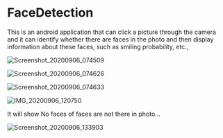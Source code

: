 # FaceDetection

This is an android application that can click a picture through the camera and it can identify whether there are faces in the photo and then display information about these faces, such as smiling probability, etc.,

![Screenshot_20200906_074509](https://user-images.githubusercontent.com/45752419/92316719-9dc2f300-f015-11ea-8554-b0a46921f953.png)

![Screenshot_20200906_074626](https://user-images.githubusercontent.com/45752419/92316723-af0bff80-f015-11ea-8a30-b33fe0455207.png)


![Screenshot_20200906_074633](https://user-images.githubusercontent.com/45752419/92316726-baf7c180-f015-11ea-8c82-4ca1fe944f31.png)



![IMG_20200906_120750](https://user-images.githubusercontent.com/45752419/92319816-e55b7600-f039-11ea-8831-e25b743ea61e.JPG)


It will show No faces of faces are not there in photo...


![Screenshot_20200906_133903](https://user-images.githubusercontent.com/45752419/92321306-7cc6c600-f046-11ea-8f18-7eeb4a26d357.png)
